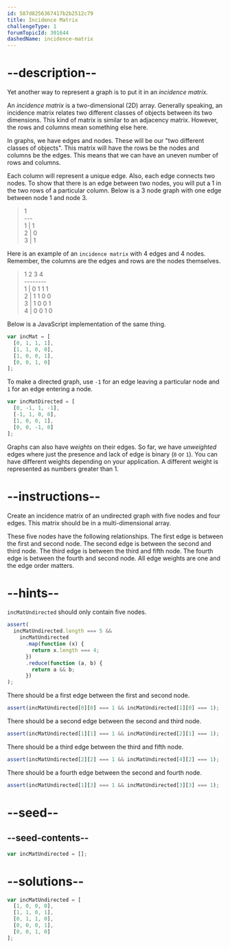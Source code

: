 ```yaml
---
id: 587d8256367417b2b2512c79
title: Incidence Matrix
challengeType: 1
forumTopicId: 301644
dashedName: incidence-matrix
---
```


# --description--

Yet another way to represent a graph is to put it in an <dfn>incidence matrix.</dfn>

An <dfn>incidence matrix</dfn> is a two-dimensional (2D) array. Generally speaking, an incidence matrix relates two different classes of objects between its two dimensions. This kind of matrix is similar to an adjacency matrix. However, the rows and columns mean something else here.

In graphs, we have edges and nodes. These will be our "two different classes of objects". This matrix will have the rows be the nodes and columns be the edges. This means that we can have an uneven number of rows and columns.

Each column will represent a unique edge. Also, each edge connects two nodes. To show that there is an edge between two nodes, you will put a 1 in the two rows of a particular column. Below is a 3 node graph with one edge between node 1 and node 3.

<blockquote>    1<br>   ---<br>1 | 1<br>2 | 0<br>3 | 1</blockquote>

Here is an example of an `incidence matrix` with 4 edges and 4 nodes. Remember, the columns are the edges and rows are the nodes themselves.

<blockquote>    1 2 3 4<br>   --------<br>1 | 0 1 1 1<br>2 | 1 1 0 0<br>3 | 1 0 0 1<br>4 | 0 0 1 0</blockquote>

Below is a JavaScript implementation of the same thing.

```js
var incMat = [
  [0, 1, 1, 1],
  [1, 1, 0, 0],
  [1, 0, 0, 1],
  [0, 0, 1, 0]
];
```

To make a directed graph, use `-1` for an edge leaving a particular node and `1` for an edge entering a node.

```js
var incMatDirected = [
  [0, -1, 1, -1],
  [-1, 1, 0, 0],
  [1, 0, 0, 1],
  [0, 0, -1, 0]
];
```

Graphs can also have <dfn>weights</dfn> on their edges. So far, we have <dfn>unweighted</dfn> edges where just the presence and lack of edge is binary (`0` or `1`). You can have different weights depending on your application. A different weight is represented as numbers greater than 1.

# --instructions--

Create an incidence matrix of an undirected graph with five nodes and four edges. This matrix should be in a multi-dimensional array.

These five nodes have the following relationships. The first edge is between the first and second node. The second edge is between the second and third node. The third edge is between the third and fifth node. The fourth edge is between the fourth and second node. All edge weights are one and the edge order matters.

# --hints--

`incMatUndirected` should only contain five nodes.

```js
assert(
  incMatUndirected.length === 5 &&
    incMatUndirected
      .map(function (x) {
        return x.length === 4;
      })
      .reduce(function (a, b) {
        return a && b;
      })
);
```

There should be a first edge between the first and second node.

```js
assert(incMatUndirected[0][0] === 1 && incMatUndirected[1][0] === 1);
```

There should be a second edge between the second and third node.

```js
assert(incMatUndirected[1][1] === 1 && incMatUndirected[2][1] === 1);
```

There should be a third edge between the third and fifth node.

```js
assert(incMatUndirected[2][2] === 1 && incMatUndirected[4][2] === 1);
```

There should be a fourth edge between the second and fourth node.

```js
assert(incMatUndirected[1][3] === 1 && incMatUndirected[3][3] === 1);
```

# --seed--

## --seed-contents--

```js
var incMatUndirected = [];
```

# --solutions--

```js
var incMatUndirected = [
  [1, 0, 0, 0],
  [1, 1, 0, 1],
  [0, 1, 1, 0],
  [0, 0, 0, 1],
  [0, 0, 1, 0]
];
```
